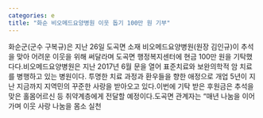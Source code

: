 ```yaml
---
categories: e
title: "화순 비오메드요양병원 이웃 돕기 100만 원 기부"
---
```

화순군(군수 구복규)은 지난 26일 도곡면 소재 비오메드요양병원(원장 김인규)이 추석을 맞아 어려운 이웃을 위해 써달라며 도곡면 행정복지센터에 현금 100만 원을 기탁했다다.비오메드요양병원은 지난 2017년 6월 문을 열어 표준치료와 보완의학적 암 치료를 병행하고 있는 병원이다. 투명한 치료 과정과 환우들을 향한 애정으로 개업 5년이 지난 지금까지 지역민의 꾸준한 사랑을 받아오고 있다.이번에 기탁 받은 후원금은 추석을 맞은 홀몸어르신 등 취약계층에게 전달할 예정이다.도곡면 관계자는 “매년 나눔을 이어가며 이웃 사랑 나눔을 몸소 실천